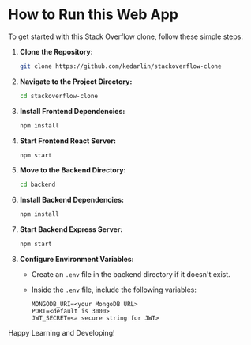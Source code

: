 # How to Run this Web App

To get started with this Stack Overflow clone, follow these simple steps:

1. **Clone the Repository:**
    ```bash
    git clone https://github.com/kedarlin/stackoverflow-clone
    ```

2. **Navigate to the Project Directory:**
    ```bash
    cd stackoverflow-clone
    ```

3. **Install Frontend Dependencies:**
    ```bash
    npm install
    ```

4. **Start Frontend React Server:**
    ```bash
    npm start
    ```

5. **Move to the Backend Directory:**
    ```bash
    cd backend
    ```

6. **Install Backend Dependencies:**
    ```bash
    npm install
    ```

7. **Start Backend Express Server:**
    ```bash
    npm start
    ```

8. **Configure Environment Variables:**

   - Create an `.env` file in the backend directory if it doesn't exist.
   - Inside the `.env` file, include the following variables:

     ```plaintext
     MONGODB_URI=<your MongoDB URL>
     PORT=<default is 3000>
     JWT_SECRET=<a secure string for JWT>
     ```

Happy Learning and Developing!

